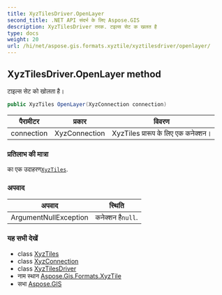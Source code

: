 ```yaml
---
title: XyzTilesDriver.OpenLayer
second_title: .NET API संदर्भ के लिए Aspose.GIS
description: XyzTilesDriver तरक. टइल्स सेट क खलत है
type: docs
weight: 20
url: /hi/net/aspose.gis.formats.xyztile/xyztilesdriver/openlayer/
---
```

## XyzTilesDriver.OpenLayer method

टाइल्स सेट को खोलता है।

```csharp
public XyzTiles OpenLayer(XyzConnection connection)
```

| पैरामीटर | प्रकार | विवरण |
| --- | --- | --- |
| connection | XyzConnection | XyzTiles प्रारूप के लिए एक कनेक्शन। |

### प्रतिलाभ की मात्रा

का एक उदाहरण[`XyzTiles`](../../xyztiles/).

### अपवाद

| अपवाद | स्थिति |
| --- | --- |
| ArgumentNullException | कनेक्शन है`null`. |

### यह सभी देखें

* class [XyzTiles](../../xyztiles/)
* class [XyzConnection](../../xyzconnection/)
* class [XyzTilesDriver](../)
* नाम स्थान [Aspose.Gis.Formats.XyzTile](../../xyztilesdriver/)
* सभा [Aspose.GIS](../../../)


